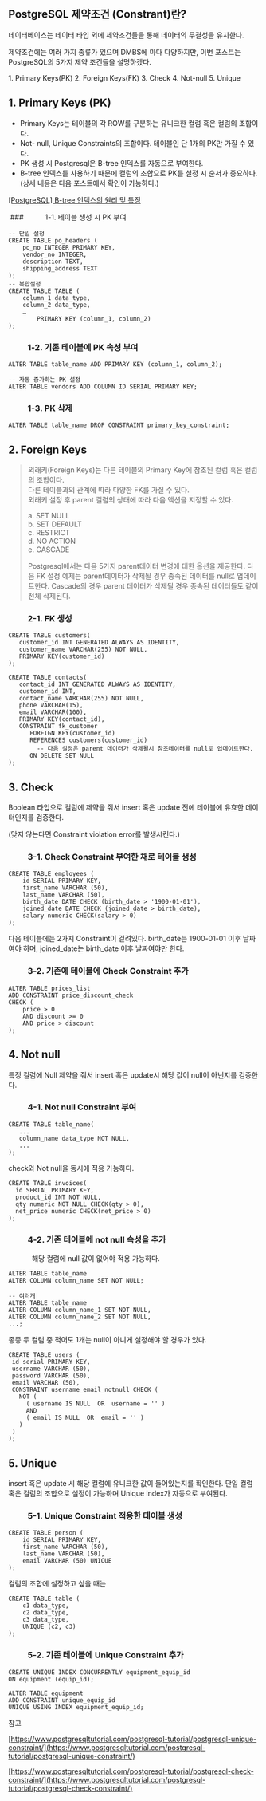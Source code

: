 ## PostgreSQL 제약조건 (Constrant)란?

데이터베이스는 데이터 타입 외에 제약조건들을 통해 데이터의 무결성을 유지한다.

제약조건에는 여러 가지 종류가 있으며 DMBS에 마다 다양하지만, 이번 포스트는 PostgreSQL의 5가지 제약 조건들을 설명하겠다.

1\. Primary Keys(PK)
2\. Foreign Keys(FK)
3\. Check
4\. Not-null
5\. Unique

## 1\. Primary Keys (PK)

-   Primary Keys는 테이블의 각 ROW를 구분하는 유니크한 컬럼 혹은 컬럼의 조합이다.
-   Not- null, Unique Constraints의 조합이다. 테이블인 단 1개의 PK만 가질 수 있다.
-   PK 생성 시 Postgresql은 B-tree 인덱스를 자동으로 부여한다.
-   B-tree 인덱스를 사용하기 때문에 컬럼의 조합으로 PK를 설정 시 순서가 중요하다. (상세 내용은 다음 포스트에서 확인이 가능하다.)

[\[PostgreSQL\] B-tree 인덱스의 원리 및 특징](https://github.com/junhkang/postgresql/blob/main/B-tree%20%EC%9D%B8%EB%8D%B1%EC%8A%A4%EC%9D%98%20%EC%9B%90%EB%A6%AC%20%EB%B0%8F%20%ED%8A%B9%EC%A7%95.md)

 ###           1-1. 테이블 생성 시 PK 부여

```
-- 단일 설정
CREATE TABLE po_headers (
	po_no INTEGER PRIMARY KEY,
	vendor_no INTEGER,
	description TEXT,
	shipping_address TEXT
);
-- 복합설정
CREATE TABLE TABLE (
	column_1 data_type,
	column_2 data_type,
	… 
        PRIMARY KEY (column_1, column_2)
);
```

###           1-2. 기존 테이블에 PK 속성 부여

```
ALTER TABLE table_name ADD PRIMARY KEY (column_1, column_2);

-- 자동 증가하는 PK 설정
ALTER TABLE vendors ADD COLUMN ID SERIAL PRIMARY KEY;
```

###           1-3. PK 삭제

```
ALTER TABLE table_name DROP CONSTRAINT primary_key_constraint;
```

## 2\. Foreign Keys

> 외래키(Foreign Keys)는 다른 테이블의 Primary Key에 참조된 컬럼 혹은 컬럼의 조합이다.  
> 다른 테이블과의 관계에 따라 다양한 FK를 가질 수 있다.   
> 외래키 설정 후 parent 컬럼의 상태에 따라 다음 액션을 지정할 수 있다.  
>   
> a. SET NULL  
> b. SET DEFAULT  
> c. RESTRICT  
> d. NO ACTION  
> e. CASCADE  
>   
> Postgresql에서는 다음 5가지 parent데이터 변경에 대한 옵션을 제공한다. 다음 FK 설정 예제는 parent데이터가 삭제될 경우 종속된 데이터를 null로 업데이트한다. Cascade의 경우 parent 데이터가 삭제될 경우 종속된 데이터들도 같이 전체 삭제된다.

###           2-1. FK 생성

```
CREATE TABLE customers(
   customer_id INT GENERATED ALWAYS AS IDENTITY,
   customer_name VARCHAR(255) NOT NULL,
   PRIMARY KEY(customer_id)
);

CREATE TABLE contacts(
   contact_id INT GENERATED ALWAYS AS IDENTITY,
   customer_id INT,
   contact_name VARCHAR(255) NOT NULL,
   phone VARCHAR(15),
   email VARCHAR(100),
   PRIMARY KEY(contact_id),
   CONSTRAINT fk_customer
      FOREIGN KEY(customer_id) 
	  REFERENCES customers(customer_id)
		-- 다음 설정은 parent 데이터가 삭제될시 참조데이터를 null로 업데이트한다.
	  ON DELETE SET NULL
);
```

## 3\. Check

Boolean 타입으로 컬럼에 제약을 줘서 insert 혹은 update 전에 테이블에 유효한 데이터인지를 검증한다.

(맞지 않는다면 Constraint violation error를 발생시킨다.)

###           3-1. Check Constraint 부여한 채로 테이블 생성

```
CREATE TABLE employees (
	id SERIAL PRIMARY KEY,
	first_name VARCHAR (50),
	last_name VARCHAR (50),
	birth_date DATE CHECK (birth_date > '1900-01-01'),
	joined_date DATE CHECK (joined_date > birth_date),
	salary numeric CHECK(salary > 0)
);
```

다음 테이블에는 2가지 Constraint이 걸려있다. birth\_date는 1900-01-01 이후 날짜여야 하며, joined\_date는 birth\_date 이후 날짜여야만 한다.

###           3-2. 기존에 테이블에 Check Constraint 추가

```
ALTER TABLE prices_list 
ADD CONSTRAINT price_discount_check 
CHECK (
	price > 0
	AND discount >= 0
	AND price > discount
);
```

## 4\. Not null

특정 컬럼에 Null 제약을 줘서 insert 혹은 update시 해당 값이 null이 아닌지를 검증한다.

###           4-1. Not null Constraint 부여

```
CREATE TABLE table_name(
   ...
   column_name data_type NOT NULL,
   ...
);
```

check와 Not null을 동시에 적용 가능하다.

```
CREATE TABLE invoices(
  id SERIAL PRIMARY KEY,
  product_id INT NOT NULL,
  qty numeric NOT NULL CHECK(qty > 0),
  net_price numeric CHECK(net_price > 0) 
);
```

###           4-2. 기존 테이블에 not null 속성을 추가

            해당 컬럼에 null 값이 없어야 적용 가능하다.

```
ALTER TABLE table_name
ALTER COLUMN column_name SET NOT NULL;

-- 여러개
ALTER TABLE table_name
ALTER COLUMN column_name_1 SET NOT NULL,
ALTER COLUMN column_name_2 SET NOT NULL,
...;
```

종종 두 컬럼 중 적어도 1개는 null이 아니게 설정해야 할 경우가 있다.

```
CREATE TABLE users (
 id serial PRIMARY KEY,
 username VARCHAR (50),
 password VARCHAR (50),
 email VARCHAR (50),
 CONSTRAINT username_email_notnull CHECK (
   NOT (
     ( username IS NULL  OR  username = '' )
     AND
     ( email IS NULL  OR  email = '' )
   )
 )
);
```

## 5\. Unique

insert 혹은 update 시 해당 컬럼에 유니크한 값이 들어있는지를 확인한다. 단일 컬럼 혹은 컬럼의 조합으로 설정이 가능하며 Unique index가 자동으로 부여된다.

###           5-1. Unique Constraint 적용한 테이블 생성

```
CREATE TABLE person (
	id SERIAL PRIMARY KEY,
	first_name VARCHAR (50),
	last_name VARCHAR (50),
	email VARCHAR (50) UNIQUE
);
```

컬럼의 조합에 설정하고 싶을 때는 

```
CREATE TABLE table (
    c1 data_type,
    c2 data_type,
    c3 data_type,
    UNIQUE (c2, c3)
);
```

###           5-2. 기존 테이블에 Unique Constraint 추가

```
CREATE UNIQUE INDEX CONCURRENTLY equipment_equip_id 
ON equipment (equip_id);

ALTER TABLE equipment 
ADD CONSTRAINT unique_equip_id 
UNIQUE USING INDEX equipment_equip_id;
```

참고

[https://www.postgresqltutorial.com/postgresql-tutorial/postgresql-unique-constraint/](https://www.postgresqltutorial.com/postgresql-tutorial/postgresql-unique-constraint/)

[https://www.postgresqltutorial.com/postgresql-tutorial/postgresql-check-constraint/](https://www.postgresqltutorial.com/postgresql-tutorial/postgresql-check-constraint/)